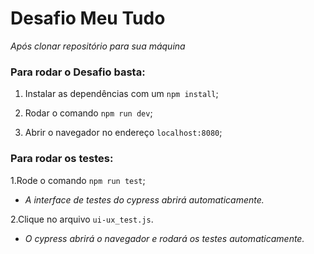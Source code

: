 # Desafio Meu Tudo

*Após clonar repositório para sua máquina*

### Para rodar o Desafio basta:

1. Instalar as dependências com um `npm install`; 

2. Rodar o comando `npm run dev`;

3. Abrir o navegador no endereço `localhost:8080`;

### Para rodar os testes:

1.Rode o comando `npm run test`;

* *A interface de testes do cypress abrirá automaticamente.*

2.Clique no arquivo `ui-ux_test.js`.

* *O cypress abrirá o navegador e rodará os testes automaticamente.*

